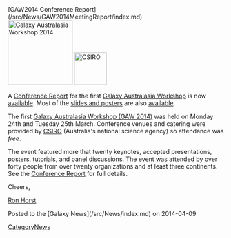 <div class='newsItemHeader'>[GAW2014 Conference Report](/src/News/GAW2014MeetingReport/index.md)</div>

<div class='right'>
<a href='/src/Events/GAW2014/index.md'><img src="/src/Images/Logos/GAW2014-200.png" alt="Galaxy Australasia Workshop 2014" width="150" /></a> <a href='http://csiro.au/'><img src="/src/Images/Logos/CSIROLogoBig.png" alt="CSIRO" width="75" /></a></div>

A [Conference Report](/src/Events/GAW2014/index.md#conference-report) for the first [Galaxy Australasia Workshop](/src/Events/GAW2014/index.md) is now [available](/src/Events/GAW2014/index.md#conference-report).  Most of the [slides and posters](/src/Events/GAW2014/index.md#program) are also [available](/src/Events/GAW2014/index.md#program).

The first [Galaxy Australasia Workshop (GAW 2014)](/src/Events/GAW2014/index.md) was held on Monday 24th and Tuesday 25th March. Conference venues and catering were provided by [CSIRO](http://csiro.au/) (Australia's national science agency) so attendance was *free*.

The event featured more that twenty keynotes, accepted presentations, posters, tutorials, and panel discussions.  The event was attended by over forty people from over twenty organizations and at least three continents.  See the [Conference Report](/src/Events/GAW2014/index.md#conference-report) for full details.

Cheers,

[Ron Horst](https://www.yammer.com/australianbioinformaticsnetwork/users/rhorst-guest#/Threads/fromUser?type=from_user&feedId=1506414565)

<div class='newsItemFooter'>Posted to the [Galaxy News](/src/News/index.md) on 2014-04-09</div>

[CategoryNews](/src/CategoryNews/index.md)
